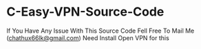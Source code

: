 # C-Easy-VPN-Source-Code
If You Have Any Issue With This Source Code Fell Free To Mail Me (chathux66lk@gmail.com)
Need Install Open VPN for this
